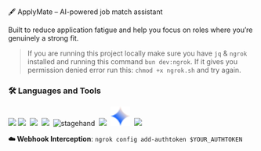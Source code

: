 🖋️ ApplyMate – AI-powered job match assistant

Built to reduce application fatigue and help you focus on roles where you’re genuinely a strong fit.

> If you are running this project locally make sure you have `jq` & `ngrok` installed and running this command `bun dev:ngrok`. If it gives you permission denied error run this: `chmod +x ngrok.sh` and try again.

### 🛠️ Languages and Tools

<img src="https://cdn.svgporn.com/logos/typescript-icon.svg" width="48">&nbsp;<img src=https://nuxt.com/assets/design-kit/icon-green.png width="48">
&nbsp;<img src="https://cdn.svgporn.com/logos/postgresql.svg" width="48">
&nbsp;<img src="https://cdn.svgporn.com/logos/redis.svg" width="42">
&nbsp;<img src="https://www.stagehand.dev/logo.svg" width="48" alt="stagehand">
&nbsp;<img src="https://cdn.svgporn.com/logos/playwright.svg" width="42">
&nbsp;<img src="./public/gemini.svg" width="40">
&nbsp;<img src="https://cdn.svgporn.com/logos/bun.svg" width="48">

**☁️ Webhook Interception**: `ngrok config add-authtoken $YOUR_AUTHTOKEN`
